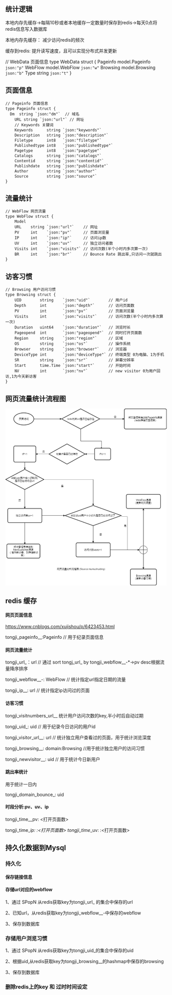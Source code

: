## 统计逻辑

本地内存先缓存->每隔10秒或者本地缓存一定数量时保存到redis->每天0点将redis信息写入数据库

本地内存先缓存： 减少访问redis的频次

缓存到redis: 提升读写速度，且可以实现分布式并发更新



// WebData 页面信息
type WebData struct {
	Pageinfo model.Pageinfo `json:"p"`
	WebFlow  model.WebFlow  `json:"w"`
	Browsing model.Browsing `json:"b"`
	Type     string         `json:"t"`
}

## 页面信息

```
// Pageinfo 页面信息
type Pageinfo struct {
  Dm  string `json:"dm"`  // 域名
	URL string `json:"url"` // 网址
	// Keywords 关键词
	Keywords      string `json:"keywords"`
	Description   string `json:"description"`
	Filetype      int8   `json:"filetype"`
	Publishedtype int8   `json:"publishedtype"`
	Pagetype      int8   `json:"pagetype"`
	Catalogs      string `json:"catalogs"`
	Contentid     string `json:"contentid"`
	Publishdate   string `json:"publishdate"`
	Author        string `json:"author"`
	Source        string `json:"source"`
}
```


## 流量统计

```
// WebFlow 网页流量
type WebFlow struct {
	Model
	URL    string `json:"url"`    // 网址
	PV     int    `json:"pv"`     // 页面浏览量
	IP     int    `json:"ip"`     // 访问ip数
	UV     int    `json:"uv"`     // 独立访问者数
	Visits int    `json:"visits"` // 访问次数(半个小时内多次算一次)
	BR     int    `json:"br"`     // Bounce Rate 跳出率,只访问一次就跳出
}
```

## 访客习惯

```
// Browsing 用户访问习惯
type Browsing struct {
	UID        string    `json:"uid"`        // 用户id
	Depth      int       `json:"depth"`      // 访问页面数
	PV         int       `json:"pv"`         // 页面浏览量
	Visits     int       `json:"visits"`     // 访问次数(半个小时内多次算一次)
	Duration   uint64    `json:"duration"`   // 浏览时长
	Pageopend  int       `json:"pageopend"`  // 同时打开页面数
	Region     string    `json:"region"`     // 区域
	OS         string    `json:"os"`         // 操作系统
	Browser    string    `json:"browser"`    // 浏览器
	DeviceType int       `json:"deviceType"` // 终端类型 0为电脑、1为手机
	SR         string    `json:"sr"`         // 屏幕分辨率
	Start      time.Time `json:"start"`      // 开始时间
	NV         int       `json:"nv"`         // new visitor 0为用户回访,1为今天新访客
}
```

## 网页流量统计流程图

<img src="./img/网页流量分析-流量分析流程图.png"/>


## redis 缓存


#### 网页页面信息
https://www.cnblogs.com/xujishou/p/6423453.html
<!-- hashmap -->
<!-- 24小时后过期 -->
tongji_pageinfo_<yyyy-mm-dd>_<url>:Pageinfo // 用于纪录页面信息


#### 网页流量统计
<!-- set -->
tongji_url_<yyyy-mm-dd>：url // 通过 sort tongj_url_<yyyy-mm-dd> by tongji_webflow_<domain>_<yyyy-mm-dd>-*->pv desc根据流量降序排序
<!-- hashmap -->
<!-- 第二天凌晨过期 -->
tongji_webflow_<domain>_<yyyy-mm-dd>-<url>: WebFlow   // 统计指定url指定日期的流量

<!-- set -->
<!-- 第二天凌晨过期 -->
tongji_ip_<yyyy-mm-dd>_<ip>: url // 统计指定ip访问过的页面


#### 访客习惯
<!-- set -->
<!-- 半小时内自动过期 -->
tongji_visitnumbers_url_<yyyy-mm-dd>_<visitor> 统计用户访问次数的key,半小时后自动过期
<!-- set -->
tongji_uid_<yyyy-mm-dd>: uid // 用于纪录今日访问的用户id
<!-- set-->
<!-- 第二天凌晨过期 -->
tongji_visitor_url_<yyyy-mm-dd>_<visitor>: url   // 统计独立用户查看过的页面，用于统计浏览深度
<!-- hashmap -->
<!-- 第二天凌晨过期 -->
tongji_browsing_<yyyy-mm-dd>_<visitor>: domain:Browsing //用于统计独立用户的访问习惯
<!-- set -->
<!-- 第二天凌晨过期 -->
tongji_newvisitor_<yyyy-mm-dd>_<domain>: uid // 用于统计今日新用户

#### 跳出率统计

<!-- set 隔日过期--> 用于统计一日内
tongji_domain_bounce_<yyyy-mm-dd>: uid

#### 时段分析:pv、uv、ip
<!-- string 统计实时打开页面数，打开一个页面加1，关闭一个页面减1 -->
tongji_time_<domain>_pv: <打开页面数>
<!-- hashmap -->
tongji_time_<domain>_ip: <ip>:<打开页面数>
tongji_time_<domain>_uv: <uid>:<打开页面数>



## 持久化数据到Mysql

### 持久化

#### 保存链接信息


#### 存储url对应的webflow

1、通过 SPopN 从redis获取key为tongji_url_<yyyy-mm-dd> 的集合中保存的url

2、已知url，从redis获取key为tongji_webflow_<domain>_<yyyy-mm-dd>-<url>中保存的webflow

3、保存到数据库

### 存储用户浏览习惯

1、通过 SPopN 从redis获取key为tongji_uid_<yyyy-mm-dd>的集合中保存的uid

2、根据uid,从redis获取key为tongji_browsing_<yyyy-mm-dd>_<visitor>的hashmap中保存的browsing

3、保存到数据库


### 删除redis上的key 和 过时时间设定




